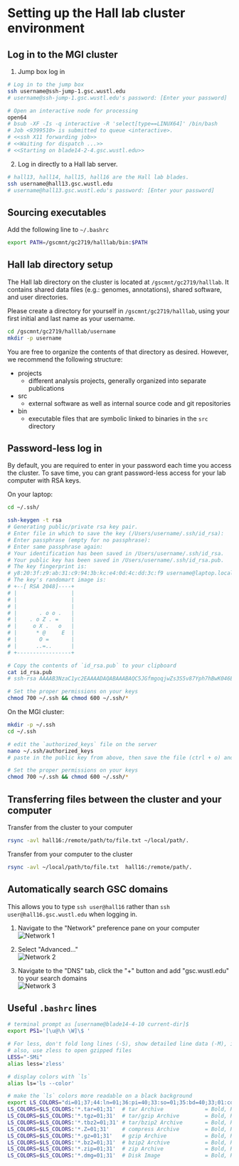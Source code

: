 # Setting up the Hall lab cluster environment

## Log in to the MGI cluster

1. Jump box log in
```bash
# Log in to the jump box
ssh username@ssh-jump-1.gsc.wustl.edu
# username@ssh-jump-1.gsc.wustl.edu's password: [Enter your password]

# Open an interactive node for processing
open64
# bsub -XF -Is -q interactive -R 'select[type==LINUX64]' /bin/bash
# Job <9399510> is submitted to queue <interactive>.
# <<ssh X11 forwarding job>>
# <<Waiting for dispatch ...>>
# <<Starting on blade14-2-4.gsc.wustl.edu>>
```

2. Log in directly to a Hall lab server.
```bash
# hall13, hall14, hall15, hall16 are the Hall lab blades.
ssh username@hall13.gsc.wustl.edu
# username@hall13.gsc.wustl.edu's password: [Enter your password]

```

## Sourcing executables
Add the following line to `~/.bashrc`

```bash
export PATH=/gscmnt/gc2719/halllab/bin:$PATH
```

## Hall lab directory setup

The Hall lab directory on the cluster is located at `/gscmnt/gc2719/halllab`.
It contains shared data files (e.g.: genomes, annotations), shared software,
and user directories.

Please create a directory for yourself in `/gscmnt/gc2719/halllab`, using your
first initial and last name as your username.
```bash
cd /gscmnt/gc2719/halllab/username
mkdir -p username
```

You are free to organize the contents of that directory as desired. However, we
recommend the following structure:

- projects
  - different analysis projects, generally organized into separate publications
- src
  - external software as well as internal source code and git repositories
- bin
  - executable files that are symbolic linked to binaries in the `src` directory

## Password-less log in
By default, you are required to enter in your password each time you access the cluster.
To save time, you can grant password-less access for your lab computer with RSA keys.

On your laptop:
```bash
cd ~/.ssh/

ssh-keygen -t rsa
# Generating public/private rsa key pair.
# Enter file in which to save the key (/Users/username/.ssh/id_rsa):
# Enter passphrase (empty for no passphrase):
# Enter same passphrase again:
# Your identification has been saved in /Users/username/.ssh/id_rsa.
# Your public key has been saved in /Users/username/.ssh/id_rsa.pub.
# The key fingerprint is:
# y8:20:3f:z9:ab:31:c9:94:3b:kc:e4:0d:4c:dd:3c:f9 username@laptop.local
# The key's randomart image is:
# +--[ RSA 2048]----+
# |                 |
# |                 |
# |                 |
# |       . o o .   |
# |    . o Z . =    |
# |     o X .   o   |
# |      * @     E  |
# |       O =       |
# |      ..=..      |
# +-----------------+

# Copy the contents of `id_rsa.pub` to your clipboard
cat id_rsa.pub
# ssh-rsa AAAAB3NzaC1yc2EAAAADAQABAAABAQC5JGfmgoqjwZs3S5v87Yph7hBwK046EPdAlJ4nxqUDT21kRSfrtdLvezhugg68CGjODCG91V9ABAQC5JGfmgoqjwZs3S5v87Yph7hBwKTx5Nok2tNoJUoMNSCyloNhtQGKFAugexhvcdz57wGzsWzmZGaxPZeLpUxcTWn3MljROT8oU52wUBcfTMSJQfCerqmw+DFVoSkSlO/mhP7tmZxzAL0baRKSZHhEf2vhMfJxLABhUFjeCyWp7MWzEQd+NZ4I1F8AcoxYepM1FaykreCEWC72fcQz9iz226dOrnsaNxj0dOC1sAY5ysSAkyD username@laptop.local

# Set the proper permissions on your keys
chmod 700 ~/.ssh && chmod 600 ~/.ssh/*
```

On the MGI cluster:
```bash
mkdir -p ~/.ssh
cd ~/.ssh

# edit the `authorized_keys` file on the server
nano ~/.ssh/authorized_keys
# paste in the public key from above, then save the file (ctrl + o) and exit (ctrl + x)

# Set the proper permissions on your keys
chmod 700 ~/.ssh && chmod 600 ~/.ssh/*

```

## Transferring files between the cluster and your computer
Transfer from the cluster to your computer
```bash
rsync -avl hall16:/remote/path/to/file.txt ~/local/path/.
```

Transfer from your computer to the cluster
```bash
rsync -avl ~/local/path/to/file.txt  hall16:/remote/path/.
```

## Automatically search GSC domains

This allows you to type `ssh user@hall16` rather than `ssh user@hall16.gsc.wustl.edu` when logging in.

1. Navigate to the "Network" preference pane on your computer  
![Network 1](etc/figures/network01.png?raw=true "Network 1")

2. Select "Advanced..."  
![Network 2](etc/figures/network02.png?raw=true "Network 2")

3. Navigate to the "DNS" tab, click the "+" button and add "gsc.wustl.edu" to your search domains  
![Network 3](etc/figures/network03.png?raw=true "Network 3")


## Useful `.bashrc` lines

```sh
# terminal prompt as [username@blade14-4-10 current-dir]$
export PS1='[\u@\h \W]\$ '

# For less, don't fold long lines (-S), show detailed line data (-M), ignore case when searching (-i)
# also, use zless to open gzipped files
LESS="-SMi"
alias less='zless'

# display colors with `ls`
alias ls='ls --color'

# make the `ls` colors more readable on a black background
export LS_COLORS="di=01;37;44:ln=01;36:pi=40;33:so=01;35:bd=40;33;01:cd=40;33;01:or=01;05;37;41:mi=01;05;37;41:ex=01;32"
LS_COLORS=$LS_COLORS:'*.tar=01;31'  # tar Archive             = Bold, Red
LS_COLORS=$LS_COLORS:'*.tgz=01;31'  # tar/gzip Archive        = Bold, Red
LS_COLORS=$LS_COLORS:'*.tbz2=01;31' # tar/bzip2 Archive       = Bold, Red
LS_COLORS=$LS_COLORS:'*.Z=01;31'    # compress Archive        = Bold, Red
LS_COLORS=$LS_COLORS:'*.gz=01;31'   # gzip Archive            = Bold, Red
LS_COLORS=$LS_COLORS:'*.bz2=01;31'  # bzip2 Archive           = Bold, Red
LS_COLORS=$LS_COLORS:'*.zip=01;31'  # zip Archive             = Bold, Red
LS_COLORS=$LS_COLORS:'*.dmg=01;31'  # Disk Image              = Bold, Red
```